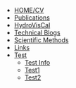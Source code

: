 - [HOME/CV]()
- [Publications](Publications/Publications.md)
- [HydroVisCal](HydroVisCal/HydroVisCal.md)
- [Technical Blogs](TechnicalBlogs/TechnicalBlogs.md)
- [Scientific Methods](ScientificMethods/ScientificMethods.md)
- [Links](Links/Links.md)
- [Test](#)
    * [Test Info](Test/README.md)
    * [Test1](Test/guide.md)
    * [Test2](Test/GBW.md)


<!-- 每次添加文章，该文件都需要修改 -->